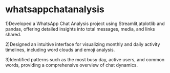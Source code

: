 ﻿# whatsappchatanalysis

1)Developed a WhatsApp Chat Analysis project using Streamlit,atplotlib and pandas, offering detailed insights into total messages, media, and links shared.

2)Designed an intuitive interface for visualizing monthly and daily activity timelines, including word clouds and emoji analysis.

3)Identified patterns such as the most busy day, active users, and common words, providing a comprehensive overview of chat dynamics.


